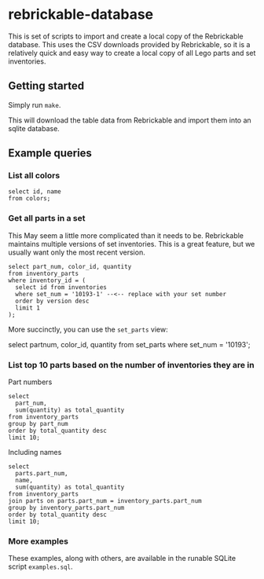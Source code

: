 # rebrickable-database

This is set of scripts to import and create a local copy of the Rebrickable database. This uses the CSV downloads provided by Rebrickable, so it is a relatively quick and easy way to create a local copy of all Lego parts and set inventories.

## Getting started

Simply run `make`.

This will download the table data from Rebrickable and import them into an sqlite database.

## Example queries

### List all colors

```
select id, name 
from colors;
```

### Get all parts in a set

This May seem a little more complicated than it needs to be. Rebrickable maintains multiple versions of set inventories. This is a great feature, but we usually want only the most recent version.

```
select part_num, color_id, quantity
from inventory_parts 
where inventory_id = (
  select id from inventories 
  where set_num = '10193-1' --<-- replace with your set number
  order by version desc
  limit 1
);
```

More succinctly, you can use the `set_parts` view:

select partnum, color_id, quantity
from set_parts
where set_num = '10193';

### List top 10 parts based on the number of inventories they are in

Part numbers

```
select 
  part_num,
  sum(quantity) as total_quantity 
from inventory_parts
group by part_num
order by total_quantity desc
limit 10;
```

Including names

```
select 
  parts.part_num, 
  name, 
  sum(quantity) as total_quantity 
from inventory_parts
join parts on parts.part_num = inventory_parts.part_num
group by inventory_parts.part_num
order by total_quantity desc
limit 10;
```

### More examples

These examples, along with others, are available in the runable SQLite script `examples.sql`.
